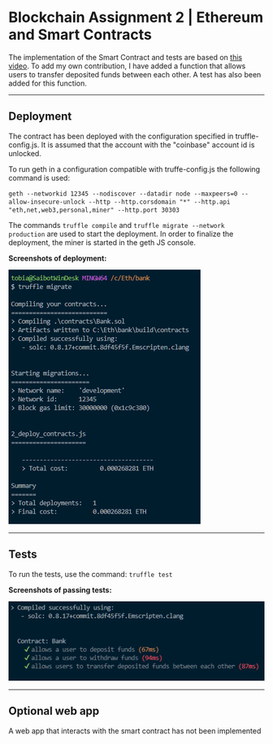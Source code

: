 # Blockchain Assignment 2 | Ethereum and Smart Contracts

The implementation of the Smart Contract and tests are based on [this video](https://www.youtube.com/watch?v=DKFVnGcMTD0&). To add my own contribution, I have added a function that allows users to transfer deposited funds between each other. A test has also been added for this function.

---
## Deployment
The contract has been deployed with the configuration specified in truffle-config.js. It is assumed that the account with the "coinbase" account id is unlocked.

To run geth in a configuration compatible with truffe-config.js the following command is used:
```
geth --networkid 12345 --nodiscover --datadir node --maxpeers=0 --allow-insecure-unlock --http --http.corsdomain "*" --http.api "eth,net,web3,personal,miner" --http.port 30303
```

The commands `truffle compile` and `truffle migrate --network production` are used to start the deployment. In order to finalize the deployment, the miner is started in the geth JS console. 

**Screenshots of deployment:**

![Deployment Verification](./images/deployment.png)

---
## Tests
To run the tests, use the command: `truffle test`

**Screenshots of passing tests:**


![Tests Verification](./images/tests.png)

---
## Optional web app
A web app that interacts with the smart contract has not been implemented